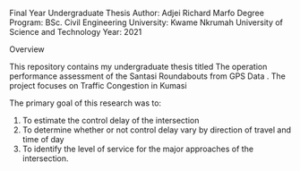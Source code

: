 Final Year Undergraduate Thesis
Author: Adjei Richard Marfo 
Degree Program: BSc. Civil Engineering 
University: Kwame Nkrumah University of Science and Technology 
Year: 2021

Overview

This repository contains my undergraduate thesis titled The operation performance assessment of the Santasi Roundabouts from GPS Data . The project focuses on Traffic Congestion in Kumasi 

The primary goal of this research was to:
1. To estimate the control delay of the intersection
2. To determine whether or not control delay vary by direction of travel and time of day
3. To identify the level of service for the major approaches of the intersection.
